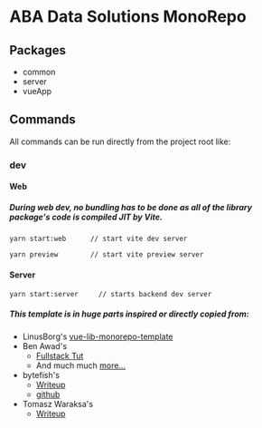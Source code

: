 # ABA Data Solutions MonoRepo

## Packages
* common
* server
* vueApp

## Commands
All commands can be run directly from the project root like:

### dev

#### Web
##### During web dev, no bundling has to be done as all of the library package's code is compiled JIT by Vite.
```
yarn start:web      // start vite dev server 
```
```
yarn preview        // start vite preview server
```

#### Server
```
yarn start:server     // starts backend dev server
```

##### This template is in huge parts inspired or directly copied from:
* LinusBorg's [vue-lib-monorepo-template](https://github.com/LinusBorg/vue-lib-monorepo-template)
* Ben Awad's 
    * [Fullstack Tut](https://www.youtube.com/watch?v=I6ypD7qv3Z8&t=0s)
    * And much much [more...](https://www.youtube.com/channel/UC-8QAzbLcRglXeN_MY9blyw)
* bytefish's 
    * [Writeup](https://javascript.plainenglish.io/set-up-vue3-enterprise-level-development-environments-with-vite-step-by-step-guide-32964d1df60e)
    * [github](https://github.com/BytefishMedium/vite-vue3-starter)
* Tomasz Waraksa's
    * [Writeup](https://letsdebug.it/post/12-monorepo-with-vue-vite-lerna/)


